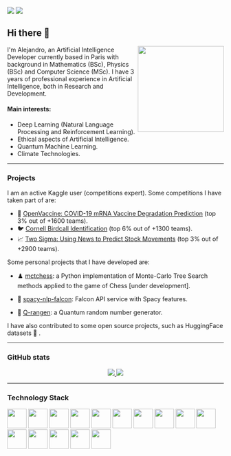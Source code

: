 [![](https://img.shields.io/badge/linkedin-%230077B5.svg?&style=for-the-badge&logo=linkedin&logoColor=white)](https://www.https://www.linkedin.com/in/alejandro-castro-ros/)
[![](https://img.shields.io/badge/Kaggle-00599C?style=for-the-badge&logo=kaggle&logoColor=white)](https://www.kaggle.com/alexine)

## Hi there 👋

<img align='right' src='https://user-images.githubusercontent.com/5713670/87202985-820dcb80-c2b6-11ea-9f56-7ec461c497c3.gif' width='200"'>


I'm Alejandro, an Artificial Intelligence Developer currently based in Paris with background in Mathematics (BSc), Physics (BSc) and Computer Science (MSc). I have 3 years of professional experience in Artificial Intelligence, both in Research and Development.

#### Main interests:
- Deep Learning (Natural Language Processing and Reinforcement Learning).
- Ethical aspects of Artificial Intelligence.
- Quantum Machine Learning.
- Climate Technologies.

---
### Projects

I am an active Kaggle user (competitions expert). Some competitions I have taken part of are:

- 💉  [OpenVaccine: COVID-19 mRNA Vaccine Degradation Prediction](https://www.kaggle.com/c/stanford-covid-vaccine) (top 3% out of +1600 teams).
- 🐦  [Cornell Birdcall Identification](https://www.kaggle.com/c/birdsong-recognition) (top 6% out of +1300 teams).
- 📈  [Two Sigma: Using News to Predict Stock Movements](https://www.kaggle.com/c/two-sigma-financial-news) (top 3% out of +2900 teams).


Some personal projects that I have developed are:

- ♟️ [mctchess](https://github.com/alejandrocros/monte_carlo_tree_chess): a Python implementation of Monte-Carlo Tree Search methods applied to the game of Chess [under development].

- 🦅 [spacy-nlp-falcon](https://github.com/alejandrocros/spacy-nlp-falcon): Falcon API service with Spacy features.

- 🎲    [Q-rangen](https://github.com/alejandrocros/Qrangen): a Quantum random number generator.


I have also contributed to some open source projects, such as HuggingFace datasets 🤗 .

---
### GitHub stats

<div style="text-align:center">
<a href="">
  <img src="https://github-readme-stats.vercel.app/api?username=alejandrocros&count_private=true&show_icons=false&theme=vue&include_all_commits=true&show_icons=true&hide=issues" />
</a>
<a href="">
  <img src="https://github-readme-stats.vercel.app/api/top-langs/?username=alejandrocros&theme=vue&layout=compact&hide=jupyter%20notebook" />
</a>
</div>

---

### Technology Stack

<img height="45" src="https://cdn.svgporn.com/logos/python.svg"> <img height="45" src="https://cdn.svgporn.com/logos/tensorflow.svg"> <img height="45" src="https://cdn.svgporn.com/logos/pytorch.svg"> <img height="45" src="https://cdn.svgporn.com/logos/javascript.svg"> <img height="45" src="https://cdn.svgporn.com/logos/typescript-icon.svg"> <img height="45" src="https://cdn.svgporn.com/logos/postgresql.svg"> <img height="45" src="https://cdn.svgporn.com/logos/mongodb.svg"> <img height="45" src="https://cdn.svgporn.com/logos/neo4j.svg"> <img height="45" src="https://cdn.svgporn.com/logos/docker.svg"> <img height="45" src="https://cdn.svgporn.com/logos/jenkins.svg"> <img height="45" src="https://cdn.svgporn.com/logos/bash.svg"> <img height="45" src="https://cdn.svgporn.com/logos/github-icon.svg"> <img height="45" src="https://cdn.svgporn.com/logos/git.svg"> <img height="45" src="https://cdn.svgporn.com/logos/linux-tux.svg"> <img height="45" src="https://cdn.svgporn.com/logos/google-cloud.svg">

<!--
![VISIT COUNT](https://visitor-badge.laobi.icu/badge?page_id=alejandrocros.alejandrocros)
-->
